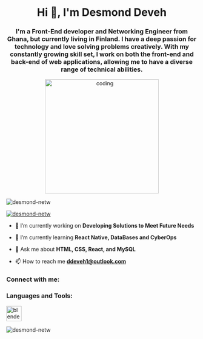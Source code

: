 <h1 align="center">Hi 👋, I'm Desmond Deveh</h1>
<h3 align="center">
  I'm a Front-End developer and Networking Engineer from Ghana, but currently living in Finland. 
  I have a deep passion for technology and love solving problems creatively. 
  With my constantly growing skill set, I work on both the front-end and back-end of web applications, 
  allowing me to have a diverse range of technical abilities.
</h3>

<!-- Corrected Image -->
<p align="center">
  <img 
    alt="coding" 
    width="300" 
    src="https://media.giphy.com/media/L1R1tvI9svkIWwpVYr/giphy.gif"
  />
</p>

<p align="left">
  <img 
    src="https://komarev.com/ghpvc/?username=desmond-netw&label=Profile%20views&color=0e75b6&style=flat" 
    alt="desmond-netw" 
  />
</p>

<p align="left">
  <a href="https://github.com/ryo-ma/github-profile-trophy">
    <img 
      src="https://github-profile-trophy.vercel.app/?username=desmond-netw" 
      alt="desmond-netw" 
    />
  </a>
</p>

- 🔭 I’m currently working on **Developing Solutions to Meet Future Needs**

- 🌱 I’m currently learning **React Native, DataBases and CyberOps**

- 💬 Ask me about **HTML, CSS, React, and MySQL**

- 📫 How to reach me **ddeveh1@outlook.com**

<h3 align="left">Connect with me:</h3>
<p align="left">
  <!-- Add social media links if any -->
</p>

<h3 align="left">Languages and Tools:</h3>
<p align="left">
  <!-- Add icons for languages and tools -->
  <a href="https://www.blender.org/" target="_blank" rel="noreferrer">
    <img 
      src="https://download.blender.org/branding/community/blender_community_badge_white.svg" 
      alt="blender" 
      width="40" 
      height="40"
    />
  </a>
  <!-- Repeat for other icons -->
</p>

<!-- GitHub Stats -->
<p>
  <img 
    align="center" 
    src="https://github-readme-stats.vercel.app/api/top-langs?username=desmond-netw&show_icons=true&locale=en&layout=compact" 
    alt="desmond-netw" 
  />
</p>
